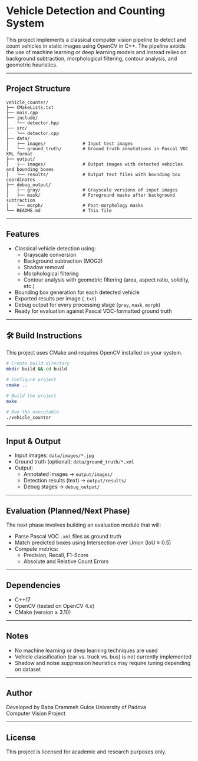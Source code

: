 # Vehicle Detection and Counting System

This project implements a classical computer vision pipeline to detect and count vehicles in static images using OpenCV in C++. The pipeline avoids the use of machine learning or deep learning models and instead relies on background subtraction, morphological filtering, contour analysis, and geometric heuristics.

---

## Project Structure

```
vehicle_counter/
├── CMakeLists.txt
├── main.cpp
├── include/
│   └── detector.hpp
├── src/
│   └── detector.cpp
├── data/
│   ├── images/              # Input test images
│   └── ground_truth/        # Ground truth annotations in Pascal VOC XML format
├── output/
│   ├── images/              # Output images with detected vehicles and bounding boxes
│   └── results/             # Output text files with bounding box coordinates
├── debug_output/
│   ├── gray/                # Grayscale versions of input images
│   ├── mask/                # Foreground masks after background subtraction
│   └── morph/               # Post-morphology masks
└── README.md                # This file
```

---

## Features

- Classical vehicle detection using:
  - Grayscale conversion
  - Background subtraction (MOG2)
  - Shadow removal
  - Morphological filtering
  - Contour analysis with geometric filtering (area, aspect ratio, solidity, etc.)
- Bounding box generation for each detected vehicle
- Exported results per image (`.txt`)
- Debug output for every processing stage (`gray`, `mask`, `morph`)
- Ready for evaluation against Pascal VOC-formatted ground truth

---

## 🛠️ Build Instructions

This project uses CMake and requires OpenCV installed on your system.

```bash
# Create build directory
mkdir build && cd build

# Configure project
cmake ..

# Build the project
make

# Run the executable
./vehicle_counter
```

---

## Input & Output

- Input images: `data/images/*.jpg`
- Ground truth (optional): `data/ground_truth/*.xml`
- Output:
  - Annotated images → `output/images/`
  - Detection results (text) → `output/results/`
  - Debug stages → `debug_output/`

---

## Evaluation (Planned/Next Phase)

The next phase involves building an evaluation module that will:
- Parse Pascal VOC `.xml` files as ground truth
- Match predicted boxes using Intersection over Union (IoU ≥ 0.5)
- Compute metrics:
  - Precision, Recall, F1-Score
  - Absolute and Relative Count Errors

---

## Dependencies

- C++17
- OpenCV (tested on OpenCV 4.x)
- CMake (version ≥ 3.10)

---

## Notes

- No machine learning or deep learning techniques are used
- Vehicle classification (car vs. truck vs. bus) is not currently implemented
- Shadow and noise suppression heuristics may require tuning depending on dataset

---

## Author

Developed by 
Baba Drammeh 
Gulce 
University of Padova  
Computer Vision Project

---

## License

This project is licensed for academic and research purposes only.
